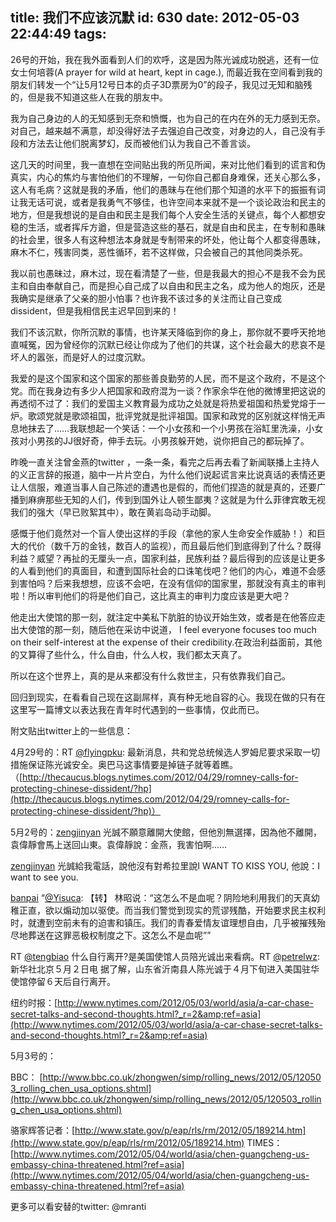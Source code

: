 title: 我们不应该沉默
id: 630
date: 2012-05-03 22:44:49
tags:
---

26号的开始，我在我外面看到人们的欢呼，这是因为陈光诚成功脱逃，还有一位女士何培蓉(A prayer for wild at heart, kept in cage.), 而最近我在空间看到我的朋友们转发一个“让5月12号日本的贞子3D票房为0”的段子，我见过无知和脑残的，但是我不知道这些人在我的朋友中。

我为自己身边的人的无知感到无奈和愤慨，也为自己的在内在外的无力感到无奈。对自己，越来越不满意，却没得好法子去强迫自己改变，对身边的人，自己没有手段和方法去让他们脱离梦幻，反而被他们认为我自己不善言谈。

这几天的时间里，我一直想在空间贴出我的所见所闻，来对比他们看到的谎言和伪真实，内心的焦灼与害怕他们的不理解，一句你自己都自身难保，还关心那么多，这人有毛病？这就是我的矛盾，他们的愚昧与在他们那个知道的水平下的振振有词让我无话可说，或者是我勇气不够佳，也许空间本来就不是一个谈论政治和民主的地方，但是我想说的是自由和民主是我们每个人安全生活的关键点，每个人都想安稳的生活，或者挥斥方遒，但是营造这些的基石，就是自由和民主，在专制和愚昧的社会里，很多人有这种想法本身就是专制带来的坏处，他让每个人都变得愚昧，麻木不仁，残害同类，恶性循环，若不这样做，只会被自己的其他同类杀死。

我以前也愚昧过，麻木过，现在看清楚了一些，但是我最大的担心不是我不会为民主和自由奉献自己，而是担心自己成了以自由和民主之名，成为他人的炮灰，还是我确实是继承了父亲的胆小怕事？也许我不该过多的关注而让自己变成dissident，但是我相信民主迟早回到来的！

我们不该沉默，你所沉默的事情，也许某天降临到你的身上，那你就不要呼天抢地直喊冤，因为曾经你的沉默已经让你成为了他们的共谋，这个社会最大的悲哀不是坏人的嚣张，而是好人的过度沉默。

我爱的是这个国家和这个国家的那些善良勤劳的人民，而不是这个政府，不是这个党。而在我身边有多少人把国家和政府混为一谈？作家余华在他的微博里把这说的再透彻不过了：我们的爱国主义教育最为成功之处就是将热爱祖国和热爱党熔于一炉。歌颂党就是歌颂祖国，批评党就是批评祖国。国家和政党的区别就这样悄无声息地抹去了……我联想起一个笑话：一个小女孩和一个小男孩在浴缸里洗澡，小女孩对小男孩的JJ很好奇，伸手去玩。小男孩躲开她，说你把自己的都玩掉了。

昨晚一直关注曾金燕的twitter ，一条一条，看完之后再去看了新闻联播上主持人的义正言辞的报道，脑中一片片空白，为什么他们说起谎言来比说真话的表情还更让人信服，难道当事人自己陈述的遭遇也是假的，而他们捏造的就是真的，还要广播到麻痹那些无知的人们，传到到国外让人顿生鄙夷？这就是为什么菲律宾敢无视我们的强大（早已败絮其中），敢在黄岩岛动手动脚。

感慨于他们竟然对一个盲人使出这样的手段（拿他的家人生命安全作威胁！）和巨大的代价（数千万的金钱，数百人的监视），而且最后他们到底得到了什么？既得利益？威望？再扯的无厘头一点，国家利益，民族利益？最后得到的应该是让更多的人看到他们的真面目，和遭到国际社会的口诛笔伐吧？他们的内心，难道不会感到害怕吗？后来我想想，应该不会吧，在没有信仰的国家里，那就没有真主的审判啦！所以审判他们的将是他们自己，这比真主的审判力度应该是更大吧？

他走出大使馆的那一刻，就注定中美私下肮脏的协议开始生效，或者是在他答应走出大使馆的那一刻，随后他在采访中说道， I feel everyone focuses too much on their self-interest at the expense of their credibility.在政治利益面前，其他的又算得了些什么，什么自由，什么人权，我们都太天真了。

所以在这个世界上，真的是从来都没有什么救世主，只有依靠我们自己。

回归到现实，在看看自己现在这副屌样，真有种无地自容的心。我现在做的只有在这里写一篇博文以表达我在青年时代遇到的一些事情，仅此而已。

附文贴出twitter上的一些信息：<!--more-->

4月29号的：RT [@flyingpku](https://embr.in/user.php?id=flyingpku): 最新消息，共和党总统候选人罗姆尼要求采取一切措施保证陈光诚安全。奥巴马这事情要是掉链子就等着瞧。（[http://thecaucus.blogs.nytimes.com/2012/04/29/romney-calls-for-protecting-chinese-dissident/?hp](http://thecaucus.blogs.nytimes.com/2012/04/29/romney-calls-for-protecting-chinese-dissident/?hp)）

5月2号的：[zengjinyan](https://embr.in/user.php?id=zengjinyan) 光誠不願意離開大使館，但他別無選擇，因為他不離開，袁偉靜會馬上送回山東。袁偉靜說：金燕，我害怕啊……

[zengjinyan](https://embr.in/user.php?id=zengjinyan) 光誠給我電話，說他沒有對希拉里說I WANT TO KISS YOU, 他說：I want to see you.

[banpai](https://embr.in/user.php?id=banpai) “[@Yisuca](https://embr.in/user.php?id=Yisuca): 【转】 林昭说：“这怎么不是血呢？阴险地利用我们的天真幼稚正直，欲以煽动加以驱使。而当我们警觉到现实的荒谬残酷，开始要求民主权利时，就遭到空前未有的迫害和镇压。我们的青春爱情友谊理想自由，几乎被摧残殆尽地葬送在这罪恶极权制度之下。这怎么不是血呢””

RT [@tengbiao](https://embr.in/user.php?id=tengbiao) 什么自行离开?是美国使馆人员陪光诚出来看病。RT [@petrelwz](https://embr.in/user.php?id=petrelwz): 新华社北京５月２日电 据了解，山东省沂南县人陈光诚于４月下旬进入美国驻华使馆停留６天后自行离开。

纽约时报：[http://www.nytimes.com/2012/05/03/world/asia/a-car-chase-secret-talks-and-second-thoughts.html?_r=2&amp;ref=asia](http://www.nytimes.com/2012/05/03/world/asia/a-car-chase-secret-talks-and-second-thoughts.html?_r=2&amp;ref=asia)

5月3号的：

BBC： [http://www.bbc.co.uk/zhongwen/simp/rolling_news/2012/05/120503_rolling_chen_usa_options.shtml](http://www.bbc.co.uk/zhongwen/simp/rolling_news/2012/05/120503_rolling_chen_usa_options.shtml)

骆家辉答记者：[http://www.state.gov/p/eap/rls/rm/2012/05/189214.htm](http://www.state.gov/p/eap/rls/rm/2012/05/189214.htm)
TIMES：[http://www.nytimes.com/2012/05/04/world/asia/chen-guangcheng-us-embassy-china-threatened.html?ref=asia](http://www.nytimes.com/2012/05/04/world/asia/chen-guangcheng-us-embassy-china-threatened.html?ref=asia)

更多可以看安替的twitter: @mranti

&nbsp;